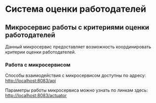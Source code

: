 # Система оценки работодателей

## Микросервис работы с критериями оценки работодателей

Данный микросервис предоставляет возможность координировать критерии оценки работодателей. 

### Работа с микросервисом

Способы взаимодействия с микросервисом доступны по адресу: [http://localhost:8083/api](http://localhost:8083/api)

Параметры работы микросервиса можно узнать по линкам здесь: [http://localhost:8083/actuator](http://localhost:8083/actuator)
